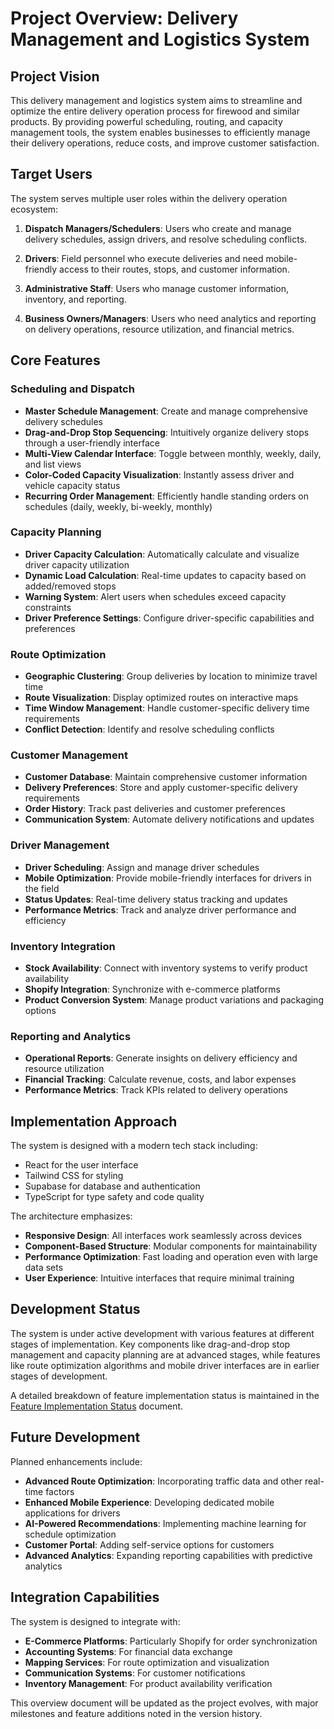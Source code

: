 
# Project Overview: Delivery Management and Logistics System

## Project Vision

This delivery management and logistics system aims to streamline and optimize the entire delivery operation process for firewood and similar products. By providing powerful scheduling, routing, and capacity management tools, the system enables businesses to efficiently manage their delivery operations, reduce costs, and improve customer satisfaction.

## Target Users

The system serves multiple user roles within the delivery operation ecosystem:

1. **Dispatch Managers/Schedulers**: Users who create and manage delivery schedules, assign drivers, and resolve scheduling conflicts.

2. **Drivers**: Field personnel who execute deliveries and need mobile-friendly access to their routes, stops, and customer information.

3. **Administrative Staff**: Users who manage customer information, inventory, and reporting.

4. **Business Owners/Managers**: Users who need analytics and reporting on delivery operations, resource utilization, and financial metrics.

## Core Features

### Scheduling and Dispatch

- **Master Schedule Management**: Create and manage comprehensive delivery schedules 
- **Drag-and-Drop Stop Sequencing**: Intuitively organize delivery stops through a user-friendly interface
- **Multi-View Calendar Interface**: Toggle between monthly, weekly, daily, and list views
- **Color-Coded Capacity Visualization**: Instantly assess driver and vehicle capacity status
- **Recurring Order Management**: Efficiently handle standing orders on schedules (daily, weekly, bi-weekly, monthly)

### Capacity Planning

- **Driver Capacity Calculation**: Automatically calculate and visualize driver capacity utilization
- **Dynamic Load Calculation**: Real-time updates to capacity based on added/removed stops
- **Warning System**: Alert users when schedules exceed capacity constraints
- **Driver Preference Settings**: Configure driver-specific capabilities and preferences

### Route Optimization

- **Geographic Clustering**: Group deliveries by location to minimize travel time
- **Route Visualization**: Display optimized routes on interactive maps
- **Time Window Management**: Handle customer-specific delivery time requirements
- **Conflict Detection**: Identify and resolve scheduling conflicts

### Customer Management

- **Customer Database**: Maintain comprehensive customer information
- **Delivery Preferences**: Store and apply customer-specific delivery requirements
- **Order History**: Track past deliveries and customer preferences
- **Communication System**: Automate delivery notifications and updates

### Driver Management

- **Driver Scheduling**: Assign and manage driver schedules
- **Mobile Optimization**: Provide mobile-friendly interfaces for drivers in the field
- **Status Updates**: Real-time delivery status tracking and updates
- **Performance Metrics**: Track and analyze driver performance and efficiency

### Inventory Integration

- **Stock Availability**: Connect with inventory systems to verify product availability
- **Shopify Integration**: Synchronize with e-commerce platforms
- **Product Conversion System**: Manage product variations and packaging options

### Reporting and Analytics

- **Operational Reports**: Generate insights on delivery efficiency and resource utilization
- **Financial Tracking**: Calculate revenue, costs, and labor expenses
- **Performance Metrics**: Track KPIs related to delivery operations

## Implementation Approach

The system is designed with a modern tech stack including:

- React for the user interface
- Tailwind CSS for styling
- Supabase for database and authentication
- TypeScript for type safety and code quality

The architecture emphasizes:

- **Responsive Design**: All interfaces work seamlessly across devices
- **Component-Based Structure**: Modular components for maintainability
- **Performance Optimization**: Fast loading and operation even with large data sets
- **User Experience**: Intuitive interfaces that require minimal training

## Development Status

The system is under active development with various features at different stages of implementation. Key components like drag-and-drop stop management and capacity planning are at advanced stages, while features like route optimization algorithms and mobile driver interfaces are in earlier stages of development.

A detailed breakdown of feature implementation status is maintained in the [Feature Implementation Status](./FEATURE_IMPLEMENTATION_STATUS.md) document.

## Future Development

Planned enhancements include:

- **Advanced Route Optimization**: Incorporating traffic data and other real-time factors
- **Enhanced Mobile Experience**: Developing dedicated mobile applications for drivers
- **AI-Powered Recommendations**: Implementing machine learning for schedule optimization
- **Customer Portal**: Adding self-service options for customers
- **Advanced Analytics**: Expanding reporting capabilities with predictive analytics

## Integration Capabilities

The system is designed to integrate with:

- **E-Commerce Platforms**: Particularly Shopify for order synchronization
- **Accounting Systems**: For financial data exchange
- **Mapping Services**: For route optimization and visualization
- **Communication Systems**: For customer notifications
- **Inventory Management**: For product availability verification

This overview document will be updated as the project evolves, with major milestones and feature additions noted in the version history.
